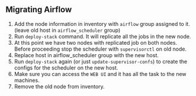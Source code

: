 ## Migrating Airflow
1. Add the node information in inventory with `airflow` group assigned to it. (leave old host in `airflow_scheduler` group)
2. Run `deploy-stack` command. It will replicate all the jobs in the new node.
4. At this point we have two nodes with replicated job on both nodes. Before proceeding stop the scheduler  with `supervisorctl` on old  node.
5. Replace host in airflow_scheduler group with the new host.
6. Run `deploy-stack` again (or just `update-supervisor-confs`) to create the configs for the scheduler on the new host.
7. Make sure you can access the `WEB UI` and it has all the task to the new machines.
8. Remove the old node from inventory.
